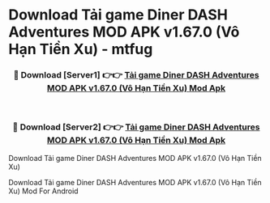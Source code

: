 # Download Tải game Diner DASH Adventures MOD APK v1.67.0 (Vô Hạn Tiền Xu) - mtfug


<div align="center">
<h3>🔴 Download [Server1] 👉👉 <a href="https://apk-comot.site?title=Tải_game_Diner_DASH_Adventures_MOD_APK_v1.67.0_(Vô_Hạn_Tiền_Xu)">Tải game Diner DASH Adventures MOD APK v1.67.0 (Vô Hạn Tiền Xu) Mod Apk</a></h3><br>
<h3>🔴 Download [Server2] 👉👉 <a href="https://apk-comot.site?title=Tải_game_Diner_DASH_Adventures_MOD_APK_v1.67.0_(Vô_Hạn_Tiền_Xu)">Tải game Diner DASH Adventures MOD APK v1.67.0 (Vô Hạn Tiền Xu) Mod Apk</a></h3>
</div>



Download Tải game Diner DASH Adventures MOD APK v1.67.0 (Vô Hạn Tiền Xu) 

Download Tải game Diner DASH Adventures MOD APK v1.67.0 (Vô Hạn Tiền Xu) Mod For Android